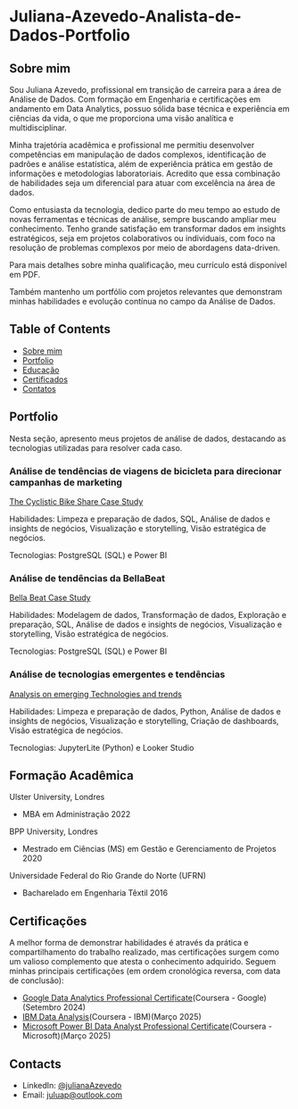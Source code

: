 # Juliana-Azevedo-Analista-de-Dados-Portfolio

## Sobre mim

Sou Juliana Azevedo, profissional em transição de carreira para a área de Análise de Dados. Com formação em Engenharia e certificações em andamento em Data Analytics, possuo sólida base técnica e experiência em ciências da vida, o que me proporciona uma visão analítica e multidisciplinar.

Minha trajetória acadêmica e profissional me permitiu desenvolver competências em manipulação de dados complexos, identificação de padrões e análise estatística, além de experiência prática em gestão de informações e metodologias laboratoriais. Acredito que essa combinação de habilidades seja um diferencial para atuar com excelência na área de dados.

Como entusiasta da tecnologia, dedico parte do meu tempo ao estudo de novas ferramentas e técnicas de análise, sempre buscando ampliar meu conhecimento. Tenho grande satisfação em transformar dados em insights estratégicos, seja em projetos colaborativos ou individuais, com foco na resolução de problemas complexos por meio de abordagens data-driven.

Para mais detalhes sobre minha qualificação, meu currículo está disponível em PDF.

Também mantenho um portfólio com projetos relevantes que demonstram minhas habilidades e evolução contínua no campo da Análise de Dados.

## Table of Contents
- [Sobre mim]()
- [Portfolio]()
- [Educação]()
- [Certificados]()
- [Contatos]()
## Portfolio 
Nesta seção, apresento meus projetos de análise de dados, destacando as tecnologias utilizadas para resolver cada caso.

### Análise de tendências de viagens de bicicleta para direcionar campanhas de marketing

[The Cyclistic Bike Share Case Study]()

Habilidades: Limpeza e preparação de dados, SQL, Análise de dados e insights de negócios, Visualização e storytelling, Visão estratégica de negócios.

Tecnologias: PostgreSQL (SQL) e Power BI

### Análise de tendências da BellaBeat

[Bella Beat Case Study]()

Habilidades: Modelagem de dados, Transformação de dados, Exploração e preparação, SQL, Análise de dados e insights de negócios, Visualização e storytelling, Visão estratégica de negócios.

Tecnologias: PostgreSQL (SQL) e Power BI

### Análise de tecnologias emergentes e tendências

[Analysis on emerging Technologies and trends]()

Habilidades: Limpeza e preparação de dados, Python, Análise de dados e insights de negócios, Visualização e storytelling, Criação de dashboards, Visão estratégica de negócios.

Tecnologias: JupyterLite (Python) e Looker Studio

## Formação Acadêmica

Ulster University, Londres
- MBA em Administração
2022

BPP University, Londres
- Mestrado em Ciências (MS) em Gestão e Gerenciamento de Projetos
2020

Universidade Federal do Rio Grande do Norte (UFRN) 
- Bacharelado em Engenharia Têxtil
2016

## Certificações

A melhor forma de demonstrar habilidades é através da prática e compartilhamento do trabalho realizado, mas certificações surgem como um valioso complemento que atesta o conhecimento adquirido. Seguem minhas principais certificações (em ordem cronológica reversa, com data de conclusão):

- [Google Data Analytics Professional Certificate](https://www.credly.com/badges/9ac93e36-90b3-414b-9365-9667ae7b0ddd/linked_in_profile)(Coursera - Google)(Setembro 2024)
- [IBM Data Analysis](https://www.credly.com/badges/6aaec0ee-dbd6-4f49-a3cd-a85cd7111a20/linked_in_profile)(Coursera - IBM)(Março 2025)
- [Microsoft Power BI Data Analyst Professional Certificate](https://www.credly.com/badges/56619b7b-4a2d-40a2-8c74-dba5b7e637d5/linked_in_profile)(Coursera - Microsoft)(Março 2025)

## Contacts
- LinkedIn: [@julianaAzevedo](https://www.linkedin.com/in/juliana-azevedo-96a12114b/)
- Email: juluap@outlook.com






























